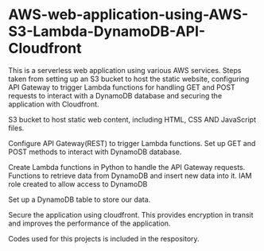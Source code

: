 # AWS-web-application-using-AWS-S3-Lambda-DynamoDB-API-Cloudfront

This is a serverless web application using various AWS services. Steps taken from setting up an S3 bucket to host the static website, configuring API Gateway to trigger Lambda functions for handling GET and POST requests to interact with a DynamoDB database and securing the application with Cloudfront.

S3 bucket to host static web content, including HTML, CSS AND JavaScript files.

Configure API Gateway(REST) to trigger Lambda functions. Set up GET and POST methods to interact with DynamoDB database.

Create Lambda functions in Python to handle the API Gateway requests. Functions to retrieve data from DynamoDB and insert new data into it. IAM role created to allow access to DynamoDB

Set up a DynamoDB table to store our data.

Secure the application using cloudfront. This provides encryption in transit and improves the performance of the application.

Codes used for this projects is included in the respository.
